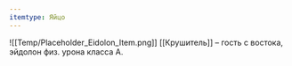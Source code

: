 ```yaml
---
itemtype: Яйцо
---
```

![[Temp/Placeholder_Eidolon_Item.png]]
[[Крушитель]] – гость с востока, эйдолон физ. урона класса А.
